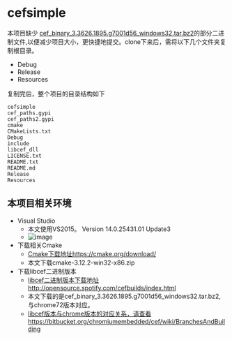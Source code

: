 # cefsimple
本项目缺少
[cef_binary_3.3626.1895.g7001d56_windows32.tar.bz2](http://opensource.spotify.com/cefbuilds/cef_binary_3.3626.1895.g7001d56_windows32.tar.bz2)的部分二进制文件,以便减少项目大小，更快捷地提交。clone下来后，需将以下几个文件夹复制根目录。

- Debug
- Release
- Resources

复制完后，整个项目的目录结构如下

```
cefsimple
cef_paths.gypi
cef_paths2.gypi
cmake
CMakeLists.txt
Debug
include
libcef_dll
LICENSE.txt
README.txt
README.md
Release
Resources
```


## 本项目相关环境
- Visual Studio
   - 本文使用VS2015。  Version 14.0.25431.01 Update3
   - ![image](https://note.youdao.com/yws/api/personal/file/B2FD176B94584A50BB18414C132986DA?method=download&shareKey=b997c4a1c7e7a4ef5efee5991b6789f1)
- 下载相关Cmake
   - [Cmake下载地址https://cmake.org/download/](https://cmake.org/download/)
   - 本文下载cmake-3.12.2-win32-x86.zip
- 下载libcef二进制版本
   - [libcef二进制版本下载地址http://opensource.spotify.com/cefbuilds/index.html](http://opensource.spotify.com/cefbuilds/index.html)
   - 本文下载的是cef_binary_3.3626.1895.g7001d56_windows32.tar.bz2, 与chrome72版本对应。
   - [libcef版本与chrome版本的对应关系，请查看https://bitbucket.org/chromiumembedded/cef/wiki/BranchesAndBuilding](https://bitbucket.org/chromiumembedded/cef/wiki/BranchesAndBuilding)